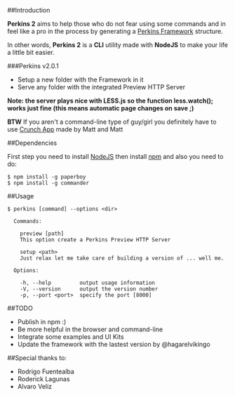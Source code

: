 ##Introduction

**Perkins 2** aims to help those who do not fear using some commands and in feel like a pro in the process by generating a [Perkins Framework](http://p.erkins.com/) structure.

In other words, **Perkins 2** is a **CLI** utility made with **NodeJS** to make your life a little bit easier.

###Perkins v2.0.1
  - Setup a new folder with the Framework in it
  - Serve any folder with the integrated Preview HTTP Server

**Note: the server plays nice with LESS.js so the function less.watch(); works just fine (this means automatic page changes on save ;)**

**BTW** If you aren't a command-line type of guy/girl you definitely have to use [Crunch App](http://crunchapp.net/) made by Matt and Matt

##Dependencies

First step you need to install [NodeJS](http://nodejs.org/) then install [npm](http://npmjs.org/) and also you need to do:

    $ npm install -g paperboy
    $ npm install -g commander

##Usage

    $ perkins [command] --options <dir>

      Commands:

        preview [path]
        This option create a Perkins Preview HTTP Server

        setup <path>
        Just relax let me take care of building a version of ... well me.

      Options:

        -h, --help         output usage information
        -V, --version      output the version number
        -p, --port <port>  specify the port [8000]

##TODO
  - Publish in npm :)
  - Be more helpful in the browser and command-line
  - Integrate some examples and UI Kits
  - Update the framework with the lastest version by @hagarelvikingo
  
##Special thanks to:
  - Rodrigo Fuentealba
  - Roderick Lagunas
  - Alvaro Veliz